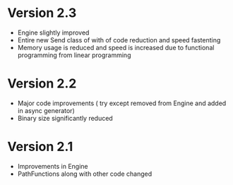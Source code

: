 # Version 2.3
* Engine slightly improved
* Entire new Send class of with of code reduction and speed fastenting
* Memory usage is reduced and speed is increased due to functional programming from linear programming

# Version 2.2
* Major code improvements ( try except removed from Engine and added in async generator)
* Binary size significantly reduced

# Version 2.1
* Improvements in Engine
* PathFunctions along with other code changed
